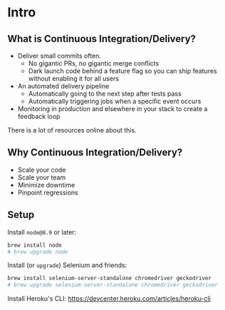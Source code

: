 
# Intro

## What is Continuous Integration/Delivery?

- Deliver small commits often.
  - No gigantic PRs, no gigantic merge conflicts
  - Dark launch code behind a feature flag so you can ship features without enabling it for all users
- An automated delivery pipeline
  - Automatically going to the next step after tests pass
  - Automatically triggering jobs when a specific event occurs
- Monitoring in production and elsewhere in your stack to create a feedback loop

There is a lot of resources online about this.

## Why Continuous Integration/Delivery?

- Scale your code
- Scale your team
- Minimize downtime
- Pinpoint regressions

## Setup

Install `node@8.9` or later:

```bash
brew install node
# brew upgrade node
```

Install (or `upgrade`) Selenium and friends:

```bash
brew install selenium-server-standalone chromedriver geckodriver
# brew upgrade selenium-server-standalone chromedriver geckodriver
```

Install Heroku's CLI: https://devcenter.heroku.com/articles/heroku-cli
